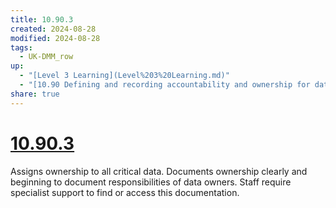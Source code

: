 ```yaml
---
title: 10.90.3
created: 2024-08-28
modified: 2024-08-28
tags:
  - UK-DMM_row
up:
  - "[Level 3 Learning](Level%203%20Learning.md)"
  - "[10.90 Defining and recording accountability and ownership for data](10.90%20Defining%20and%20recording%20accountability%20and%20ownership%20for%20data.md)"
share: true
---
```

# [10.90.3](10.90.3.md)

Assigns ownership to all critical data. Documents ownership clearly and beginning to document responsibilities of data owners. Staff require specialist support to find or access this documentation.
